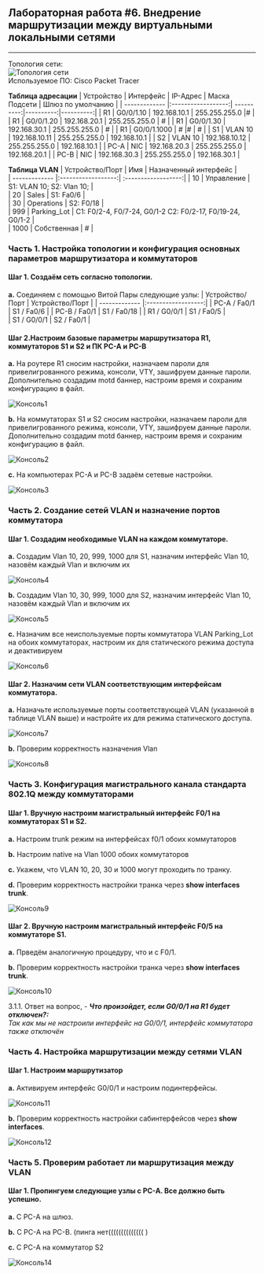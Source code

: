 ## Лабораторная работа #6. Внедрение маршрутизации между виртуальными локальными сетями 
------

Топология сети:  
![Топология сети](https://github.com/Okatsladz/otus-NE-homework/blob/main/Labs/lab6/Images/Topology.png)  
Используемое ПО: Cisco Packet Tracer 

**Таблица адресации**
| Устройство | Интерфейс  | IP-Адрес | Маска Подсети | Шлюз по умолчанию |
| ------------- |:------------------:| ----------:|----------:|----------:|
| R1     | G0/0/1.10    | 192.168.10.1 | 255.255.255.0 |# |
| R1     | G0/0/1.20 |  192.168.20.1  | 255.255.255.0 | # |
| R1     | G0/0/1.30 |   192.168.30.1  | 255.255.255.0 | # |
| R1     | G0/0/1.1000 |   #  |# | # |
| S1    | VLAN 10    | 192.168.10.11 | 255.255.255.0 | 192.168.10.1 |
| S2    | VLAN 10    | 192.168.10.12 | 255.255.255.0 | 192.168.10.1 |
| PC-A     | NIC |   192.168.20.3  | 255.255.255.0 | 192.168.20.1 |
| PC-B     | NIC |   192.168.30.3 | 255.255.255.0 | 192.168.30.1 |

**Таблица VLAN**
| Устройство/Порт | Имя | Назначенный интерфейс |  
| ------------- |:------------------:| :------------------:| 
| 10    | Управление   | S1: VLAN 10; S2: Vlan 10;    |  
| 20    | Sales    | S1: Fa0/6    |  
| 30    | Operations  | S2: F0/18    |   
| 999     | Parking_Lot   | С1: F0/2-4, F0/7-24, G0/1-2 С2: F0/2-17, F0/19-24, G0/1-2 |  
| 1000     | Собственная   | #    | 

### Часть 1. Настройка топологии и конфигурация основных параметров маршрутизатора и коммутаторов

#### Шаг 1. Создаём сеть согласно топологии.  
**a.**	Соединяем с помощью Витой Пары следующие узлы:
| Устройство/Порт | Устройство/Порт | 
| ------------- |:------------------:| 
| PC-A / Fa0/1     | S1 / Fa0/6    | 
| PC-B / Fa0/1     | S1 / Fa0/18     | 
| R1 / G0/0/1     | S1 / Fa0/5   |   
| S1 / G0/0/1     | S2 / Fa0/1   |

#### Шаг 2.Настроим базовые параметры маршрутизатора R1, коммутаторов S1 и S2 и ПК PC-A и PC-B
**a.**  На роутере R1 cносим настройки, назначаем пароли для привелигрованного режима, консоли, VTY, зашифруем данные пароли.  Дополнительно создадим motd баннер, настроим время и сохраним конфигурацию в файл.

![Консоль1](https://github.com/Okatsladz/otus-NE-homework/blob/main/Labs/lab6/Images/console1.png)    

**b.**  На коммутаторах S1 и S2 сносим настройки, назначаем пароли для привелигрованного режима, консоли, VTY, зашифруем данные пароли.  Дополнительно создадим motd баннер, настроим время и сохраним конфигурацию в файл.

![Консоль2](https://github.com/Okatsladz/otus-NE-homework/blob/main/Labs/lab6/Images/console2.png)  

**c.**  На компьютерах PC-A и PC-B задаём сетевые настройки. 

![Консоль3](https://github.com/Okatsladz/otus-NE-homework/blob/main/Labs/lab6/Images/console3.png)  

### Часть 2. Создание сетей VLAN и назначение портов коммутатора

#### Шаг 1. Создадим необходимые VLAN на каждом коммутаторе.

**a.** Создадим Vlan 10, 20, 999, 1000 для S1, назначим интерфейс Vlan 10, назовём каждый Vlan и включим их

![Консоль4](https://github.com/Okatsladz/otus-NE-homework/blob/main/Labs/lab6/Images/console4.png)    

**b.** Создадим Vlan 10, 30, 999, 1000 для S2, назначим интерфейс Vlan 10, назовём каждый Vlan и включим их

![Консоль5](https://github.com/Okatsladz/otus-NE-homework/blob/main/Labs/lab6/Images/console5.png)   

**c.** Назначим все неиспользуемые порты коммутатора VLAN Parking_Lot на обоих коммутаторах, настроим их для статического режима доступа и деактивируем

![Консоль6](https://github.com/Okatsladz/otus-NE-homework/blob/main/Labs/lab6/Images/console6.png)   

#### Шаг 2. Назначим сети VLAN соответствующим интерфейсам коммутатора.

**a.** Назначьте используемые порты соответствующей VLAN (указанной в таблице VLAN выше) и настройте их для режима статического доступа.

![Консоль7](https://github.com/Okatsladz/otus-NE-homework/blob/main/Labs/lab6/Images/console7.png)   

**b.** Проверим корректность назначения Vlan

![Консоль8](https://github.com/Okatsladz/otus-NE-homework/blob/main/Labs/lab6/Images/console8.png)   

### Часть 3. Конфигурация магистрального канала стандарта 802.1Q между коммутаторами

#### Шаг 1. Вручную настроим магистральный интерфейс F0/1 на коммутаторах S1 и S2.

**a.**	Настроим trunk режим на интерфейсах f0/1 обоих коммутаторов 

**b.**	Настроим native на Vlan 1000 обоих коммутаторов 

**с.**	Укажем, что VLAN 10, 20, 30 и 1000 могут проходить по транку.

**d.**  Проверим корректность настройки транка через **show interfaces trunk**. 

![Консоль9](https://github.com/Okatsladz/otus-NE-homework/blob/main/Labs/lab6/Images/console9.png)   

#### Шаг 2. Вручную настроим магистральный интерфейс F0/5 на коммутаторе S1.

**a.**	Прведём аналогичную процедуру, что и с F0/1.

**b.**	Проверим корректность настройки транка через **show interfaces trunk**. 

![Консоль10](https://github.com/Okatsladz/otus-NE-homework/blob/main/Labs/lab6/Images/console10.png)   

3.1.1. Ответ на вопрос, - **_Что произойдет, если G0/0/1 на R1 будет отключен?:_**  
_Так как мы не настроили интерфейс на G0/0/1, интерфейс коммутатора также отключён_ 

### Часть 4. Настройка маршрутизации между сетями VLAN

#### Шаг 1. Настроим маршрутизатор 

**a.**	Активируем интерфейс G0/0/1 и настроим подинтерфейсы.

![Консоль11](https://github.com/Okatsladz/otus-NE-homework/blob/main/Labs/lab6/Images/console11.png)   

**b.**	Проверим корректность настройки сабинтерфейсов через **show interfaces**. 

![Консоль12](https://github.com/Okatsladz/otus-NE-homework/blob/main/Labs/lab6/Images/console12.png)   


### Часть 5. Проверим работает ли маршрутизация между VLAN

#### Шаг 1. Пропингуем следующие узлы с PC-A. Все должно быть успешно.

**a.**	С PC-A на шлюз.

**b.**	С PC-A на PC-B. (пинга нет(((((((((((((( )

**c.**	С PC-A на коммутатор S2

![Консоль14](https://github.com/Okatsladz/otus-NE-homework/blob/main/Labs/lab6/Images/console14.png)   




